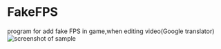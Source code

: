 # FakeFPS
program for add fake FPS in game,when editing video(Google translator)
![screenshot of sample](http://webdesign.ru.net/images/Heydon_min.jpg)
